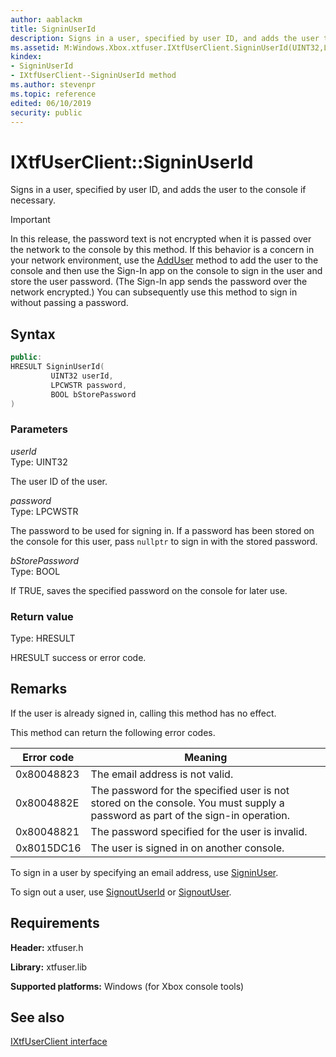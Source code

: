 ```yaml
---
author: aablackm
title: SigninUserId
description: Signs in a user, specified by user ID, and adds the user to the console if necessary.
ms.assetid: M:Windows.Xbox.xtfuser.IXtfUserClient.SigninUserId(UINT32,LPCWSTR,BOOL)
kindex:
- SigninUserId
- IXtfUserClient--SigninUserId method
ms.author: stevenpr
ms.topic: reference
edited: 06/10/2019
security: public
---
```


# IXtfUserClient::SigninUserId  

Signs in a user, specified by user ID, and adds the user to the console if necessary.  
> [!IMPORTANT]
> In this release, the password text is not encrypted when it is passed over the network to the console by this method. If this behavior is a concern in your network environment, use the [AddUser](adduser-ixtfuserclient-xtfuser-xbox-windows-m.md) method to add the user to the console and then use the Sign-In app on the console to sign in the user and store the user password. (The Sign-In app sends the password over the network encrypted.) You can subsequently use this method to sign in without passing a password.  

<a id="syntaxSection"></a>

## Syntax  

```cpp
public:
HRESULT SigninUserId(
         UINT32 userId,
         LPCWSTR password,
         BOOL bStorePassword
)  
```

<a id="ID4E1"></a>
<a id="parametersSection"></a>

### Parameters  

*userId*  
Type: UINT32  

The user ID of the user.  

*password*  
Type: LPCWSTR  

The password to be used for signing in. If a password has been stored on the console for this user, pass `nullptr` to sign in with the stored password.  

*bStorePassword*  
Type: BOOL  

If TRUE, saves the specified password on the console for later use.

<a id="ID4EDB"></a>
<a id="retvalSection"></a>

### Return value  

Type: HRESULT  

HRESULT success or error code.  

<a id="remarks"></a>
<a id="remarksSection"></a>

## Remarks  

If the user is already signed in, calling this method has no effect.  

This method can return the following error codes.  

| Error code | Meaning |  
| --- | --- |  
| 0x80048823 | The email address is not valid. |  
| 0x8004882E | The password for the specified user is not stored on the console. You must supply a password as part of the sign-in operation. |  
| 0x80048821 | The password specified for the user is invalid. |  
| 0x8015DC16 | The user is signed in on another console. |  

To sign in a user by specifying an email address, use [SigninUser](signinuser-ixtfuserclient-xtfuser-xbox-windows-m.md).  

To sign out a user, use [SignoutUserId](signoutuserid-ixtfuserclient-xtfuser-xbox-windows-m.md) or [SignoutUser](signoutuser-ixtfuserclient-xtfuser-xbox-windows-m.md).  

<a id="requirementsSection"></a>

## Requirements  

**Header:** xtfuser.h  

**Library:** xtfuser.lib  

**Supported platforms:** Windows (for Xbox console tools)  

<a id="seealsoSection"></a>

## See also  

[IXtfUserClient interface](../ixtfuserclient-xtfuser-xbox-windows-t.md)  
  